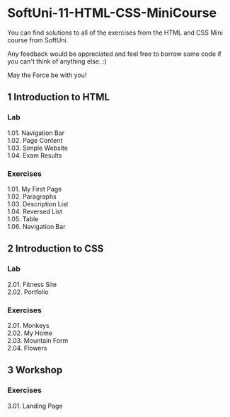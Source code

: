 # SoftUni-11-HTML-CSS-MiniCourse

You can find solutions to all of the exercises from the HTML and CSS Mini course from SoftUni.

Any feedback would be appreciated and feel free to borrow some code if you can't think of anything else. :)

May the Force be with you!

## 1 Introduction to HTML
### Lab
1.01. Navigation Bar<br>
1.02. Page Content<br>
1.03. Simple Website<br>
1.04. Exam Results<br>

### Exercises
1.01. My First Page<br>
1.02. Paragraphs<br>
1.03. Description List<br>
1.04. Reversed List<br>
1.05. Table<br>
1.06. Navigation Bar<br>

## 2 Introduction to CSS
### Lab
2.01. Fitness Site<br>
2.02. Portfolio<br>

### Exercises
2.01. Monkeys<br>
2.02. My Home<br>
2.03. Mountain Form<br>
2.04. Flowers<br>

## 3 Workshop
### Exercises
3.01. Landing Page<br>